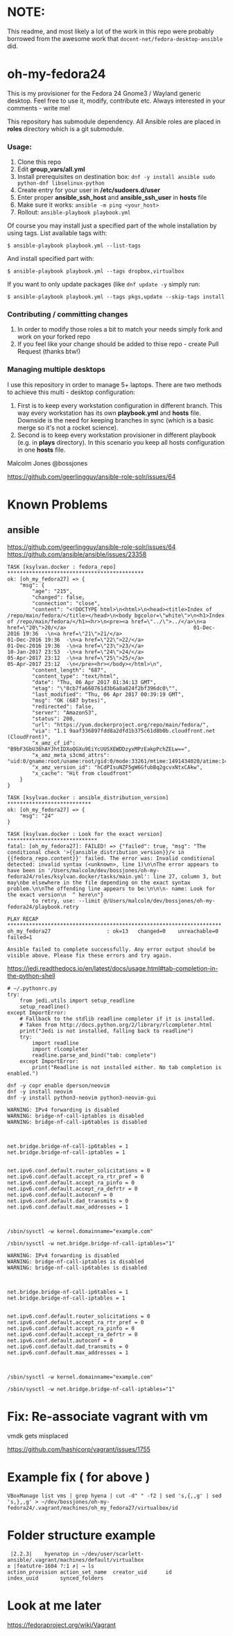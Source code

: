# NOTE:
This readme, and most likely a lot of the work in this repo were probably borrowed from the awesome work that `docent-net/fedora-desktop-ansible` did.

# oh-my-fedora24

This is my provisioner for the Fedora 24 Gnome3 / Wayland
generic desktop. Feel free to use it, modify, contribute etc.
Always interested in your comments - write me!

This repository has submodule dependency. All Ansible roles are placed in **roles** directory
which is a git submodule.

### Usage: ###

1. Clone this repo
1. Edit **group_vars/all.yml**
1. Install prerequisites on destination box: `dnf -y install ansible sudo python-dnf libselinux-python`
1. Create entry for your user in **/etc/sudoers.d/user**
1. Enter proper **ansible_ssh_host** and **ansible_ssh_user** in **hosts** file
1. Make sure it works: `ansible -m ping <your_host>`
1. Rollout: `ansible-playbook playbook.yml`

Of course you may install just a specified part of the
whole installation by using tags. List available tags
with:

`$ ansible-playbook playbook.yml --list-tags`

 And install specified part with:

`$ ansible-playbook playbook.yml --tags dropbox,virtualbox`

If you want to only update packages (like `dnf update -y` simply run:

`$ ansible-playbook playbook.yml --tags pkgs,update --skip-tags install`

### Contributing / committing changes ###

1. In order to modify those roles a bit to match your needs simply fork and work on your forked repo
1. If you feel like your change should be added to thise repo - create Pull Request (thanks btw!)

### Managing multiple desktops ###

I use this repository in order to manage 5+ laptops. There are two methods to achieve this
multi - desktop configuration:

1. First is to keep every workstation configuration in different branch. This way every workstation
   has its own **playbook.yml** and **hosts** file. Downside is the need for keeping branches in sync
   (which is a basic merge so it's not a rocket science).
1. Second is to keep every workstation provisioner in different playbook (e.g. in **plays** directory).
   In this scenario you keep all hosts configuration in one **hosts** file.

Malcolm Jones
@bossjones



https://github.com/geerlingguy/ansible-role-solr/issues/64


# Known Problems

## ansible

https://github.com/geerlingguy/ansible-role-solr/issues/64
https://github.com/ansible/ansible/issues/23358

```
TASK [ksylvan.docker : fedora_repo] ********************************************
ok: [oh_my_fedora27] => {
    "msg": {
        "age": "215",
        "changed": false,
        "connection": "close",
        "content": "<!DOCTYPE html>\n<html>\n<head><title>Index of /repo/main/fedora/</title></head>\n<body bgcolor=\"white\">\n<h1>Index of /repo/main/fedora/</h1><hr>\n<pre><a href=\"../\">../</a>\n<a href=\"20\">20/</a>                                         01-Dec-2016 19:36  -\n<a href=\"21\">21/</a>                                         01-Dec-2016 19:36  -\n<a href=\"22\">22/</a>                                         01-Dec-2016 19:36  -\n<a href=\"23\">23/</a>                                         10-Jan-2017 23:53  -\n<a href=\"24\">24/</a>                                         05-Apr-2017 23:12  -\n<a href=\"25\">25/</a>                                         05-Apr-2017 23:12  -\n</pre><hr></body></html>\n",
        "content_length": "687",
        "content_type": "text/html",
        "date": "Thu, 06 Apr 2017 01:34:13 GMT",
        "etag": "\"8cb7fa660761d3b6a8a824f2bf396dc0\"",
        "last_modified": "Thu, 06 Apr 2017 00:39:19 GMT",
        "msg": "OK (687 bytes)",
        "redirected": false,
        "server": "AmazonS3",
        "status": 200,
        "url": "https://yum.dockerproject.org/repo/main/fedora/",
        "via": "1.1 9aaf336897fdd8a2dfd1b375c61d8b0b.cloudfront.net (CloudFront)",
        "x_amz_cf_id": "B9bF3GbU36hAYJhtIDXoQGXu9EiYcUUSXEWDDzyxMPzEakpPchZELw==",
        "x_amz_meta_s3cmd_attrs": "uid:0/gname:root/uname:root/gid:0/mode:33261/mtime:1491434020/atime:1491434299/md5:8cb7fa660761d3b6a8a824f2bf396dc0/ctime:1491434020",
        "x_amz_version_id": "hCdPIsuNZF5gW6GfubBq2gcvxNtxCAkw",
        "x_cache": "Hit from cloudfront"
    }
}

TASK [ksylvan.docker : ansible_distribution_version] ***************************
ok: [oh_my_fedora27] => {
    "msg": "24"
}

TASK [ksylvan.docker : Look for the exact version] *****************************
fatal: [oh_my_fedora27]: FAILED! => {"failed": true, "msg": "The conditional check '>{{ansible_distribution_version}}/< in {{fedora_repo.content}}' failed. The error was: Invalid conditional detected: invalid syntax (<unknown>, line 1)\n\nThe error appears to have been in '/Users/malcolm/dev/bossjones/oh-my-fedora24/roles/ksylvan.docker/tasks/main.yml': line 27, column 3, but may\nbe elsewhere in the file depending on the exact syntax problem.\n\nThe offending line appears to be:\n\n\n- name: Look for the exact version\n  ^ here\n"}
        to retry, use: --limit @/Users/malcolm/dev/bossjones/oh-my-fedora24/playbook.retry

PLAY RECAP *********************************************************************
oh_my_fedora27                  : ok=13   changed=0    unreachable=0    failed=1

Ansible failed to complete successfully. Any error output should be
visible above. Please fix these errors and try again.

```


https://jedi.readthedocs.io/en/latest/docs/usage.html#tab-completion-in-the-python-shell

```
# ~/.pythonrc.py
try:
    from jedi.utils import setup_readline
    setup_readline()
except ImportError:
    # Fallback to the stdlib readline completer if it is installed.
    # Taken from http://docs.python.org/2/library/rlcompleter.html
    print("Jedi is not installed, falling back to readline")
    try:
        import readline
        import rlcompleter
        readline.parse_and_bind("tab: complete")
    except ImportError:
        print("Readline is not installed either. No tab completion is enabled.")
```

```
dnf -y copr enable dperson/neovim
dnf -y install neovim
dnf -y install python3-neovim python3-neovim-gui
```


```
WARNING: IPv4 forwarding is disabled
WARNING: bridge-nf-call-iptables is disabled
WARNING: bridge-nf-call-ip6tables is disabled



net.bridge.bridge-nf-call-ip6tables = 1
net.bridge.bridge-nf-call-iptables = 1


net.ipv6.conf.default.router_solicitations = 0
net.ipv6.conf.default.accept_ra_rtr_pref = 0
net.ipv6.conf.default.accept_ra_pinfo = 0
net.ipv6.conf.default.accept_ra_defrtr = 0
net.ipv6.conf.default.autoconf = 0
net.ipv6.conf.default.dad_transmits = 0
net.ipv6.conf.default.max_addresses = 1



/sbin/sysctl -w kernel.domainname="example.com"

/sbin/sysctl -w net.bridge.bridge-nf-call-iptables="1"
```

```
WARNING: IPv4 forwarding is disabled
WARNING: bridge-nf-call-iptables is disabled
WARNING: bridge-nf-call-ip6tables is disabled



net.bridge.bridge-nf-call-ip6tables = 1
net.bridge.bridge-nf-call-iptables = 1


net.ipv6.conf.default.router_solicitations = 0
net.ipv6.conf.default.accept_ra_rtr_pref = 0
net.ipv6.conf.default.accept_ra_pinfo = 0
net.ipv6.conf.default.accept_ra_defrtr = 0
net.ipv6.conf.default.autoconf = 0
net.ipv6.conf.default.dad_transmits = 0
net.ipv6.conf.default.max_addresses = 1



/sbin/sysctl -w kernel.domainname="example.com"

/sbin/sysctl -w net.bridge.bridge-nf-call-iptables="1"
```

# Fix: Re-associate vagrant with vm

vmdk gets misplaced

https://github.com/hashicorp/vagrant/issues/1755


# Example fix ( for above )

`VBoxManage list vms | grep hyena | cut -d" " -f2 | sed 's,{,,g' | sed 's,},,g' > ~/dev/bossjones/oh-my-fedora24/.vagrant/machines/oh_my_fedora27/virtualbox/id`


# Folder structure example

```
 |2.2.3|    hyenatop in ~/dev/user/scarlett-ansible/.vagrant/machines/default/virtualbox
± |featutre-1604 ?:1 ✗| → ls
action_provision action_set_name  creator_uid      id               index_uuid       synced_folders
```

# Look at me later

https://fedoraproject.org/wiki/Vagrant

